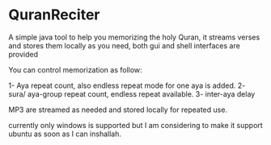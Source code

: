 # QuranReciter

A simple java tool to help you memorizing the holy Quran, it streams verses and stores them locally as you need, both gui and shell interfaces are provided

You can control memorization as follow:

1- Aya repeat count, also endless repeat mode for one aya is added.
2- sura/ aya-group repeat count, endless repeat available.
3- inter-aya delay

MP3 are streamed as needed and stored locally for repeated use.

currently only windows is supported but I am considering to make it support ubuntu as soon as I can inshallah.


